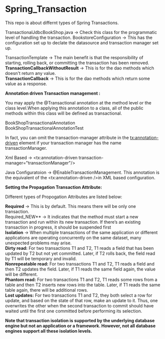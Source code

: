 # Spring_Transaction

This repo is about differnt types of Spring Transactions.

TransactionalJdbcBookShop.java -> Check this class for the programmatic level of handling the transaction.
BookstoreConfiguration -> This has the configuration set up to declate the datasource and transaction manager set up.

TransactionTemplate -> The main benefit is that the responsibility of starting, rolling back, or committing the transaction has been removed.  
**TransactionCallbackWithoutResult** -> This is for the dao methods which doesn't return any value.  
**TransactionCallback** -> This is for the dao methods which return some value as a response. 

**Annotation driven Transaction management :**  

You may apply the @Transactional annotation at the method level or the class level.When applying this annotation to a class, all of the public methods within this class will be defined as transactional.  

BookShopTransactionalAnnotation  
BookShopTransactionalAnnotationTest  

In fact, you can omit the transaction-manager attribute in the <tx:annotation-driven> element if your transaction manager has the name transactionManager.  

Xml Based ->     <tx:annotation-driven transaction-manager="transactionManager"/>  

Java Configuratoion -> @EnableTransactionManagement. This annotation is the equivalent of the <tx:annotation-driven />in XML based configuration.  


**Setting the Propagation Transaction Attribute:**  

Different types of Propogation Attributes are listed below:  

**Required**		->	This is by default. This means there will be only one transaction.  
Required_NEW**	->	It indicates that the method must start a new transaction and run within its new transaction. If there’s an existing transaction in progress, it should be suspended first  
**Isolation**		->	When multiple transactions of the same application or different applications are operating concurrently on the same dataset, many unexpected problems may arise.  
**Dirty read:** For two transactions T1 and T2, T1 reads a field that has been updated by T2 but not yet committed. Later, if T2 rolls back, the field read by T1 will be temporary and invalid.  
**Nonrepeatable read:** For two transactions T1 and T2, T1 reads a field and then T2 updates the field. Later, if T1 reads the same field again, the value will be different.  
**Phantom read:** For two transactions T1 and T2, T1 reads some rows from a table and then T2 inserts new rows into the table. Later, if T1 reads the same table again, there will be additional rows.   
**Lost updates:** For two transactions T1 and T2, they both select a row for update, and based on the state of that row, make an update to it. Thus, one overwrites the other when the second transaction to commit should have waited until the first one committed before performing its selection.  

**Note that transaction isolation is supported by the underlying database engine but not an application or a framework. However, not all database engines support all these isolation levels.**  





